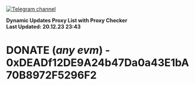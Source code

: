 [![Telegram channel](https://img.shields.io/endpoint?url=https://runkit.io/damiankrawczyk/telegram-badge/branches/master?url=https://t.me/n4z4v0d)](https://t.me/n4z4v0d) 

**Dynamic Updates Proxy List with Proxy Checker**  
**Last Updated: 20.12.23 23:43**

# DONATE (_any evm_) - 0xDEADf12DE9A24b47Da0a43E1bA70B8972F5296F2
